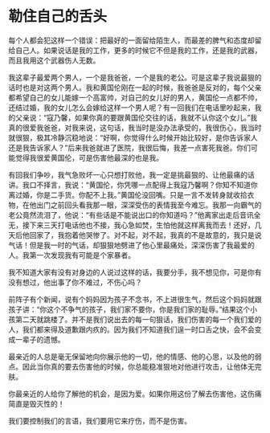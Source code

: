 # 勒住自己的舌头

每个人都会犯这样一个错误：把最好的一面留给陌生人，而最差的脾气和态度却留给自己人。如果说话是我的工作，更多的时候它不但是我的工作，还是我的武器，而且我用这个武器伤人无数。 

我这辈子最爱两个男人，一个是我爸爸，一个是我的老公。可是这辈子我说最狠的话时也是对这两个男人。我和黄国伦刚在一起的时候，我爸爸是反对的，每个父亲都希望自己的女儿能嫁一个高富帅，对自己的女儿好的男人，黄国伦一点都不帅，还结过婚，我的女儿怎么会嫁给这样一个男人呢？有一回我们在电话里吵起来，我的父亲说：“寇乃馨，如果你真的要跟黄国伦交往的话，我就不认你这个女儿。”我真的很爱我爸爸，对我来说，这句话，我当时是没办法承受的，我很伤心，我当时就很狠，极其冷静沉稳地说：“好啊，你觉得什么时候开始比较好，是你告诉家人还是我告诉家人？”后来我爸就进了医院，我很后悔，我差一点害死我爸。你们可能觉得我很爱黄国伦，可是伤害他最深的也是我。 

有回我们争吵，我气急败坏一心只想打败他，我一定是挑最狠的、让他最痛的话讲。我口不择言，我说：“黄国伦，你凭哪一点配得上我寇乃馨啊？你知不知道你离过婚，你是二手货。你配不上我。”黄国伦没回嘴。只是一言不发转身就收拾衣物，在他出门之前回头看我那一眼，深深受伤的表情我至今难忘。我那一向霸气的老公竟然流泪了，他说：“有些话是不能说出口的你知道吗？”他离家出走后音讯全无，接下来三天打电话他也不接，我心急如焚，生怕他就这样离我而去！还好，几天后他回家了，我抱着他哭惨了。对不起，对不起，我真的不是故意的，我只是说气话！但是我一时的气话，却狠狠地劈进了他心里最痛处，深深伤害了我最爱的人。我第一次发现我有可能是个家暴者。 

我不知道大家有没有对身边的人说过这样的话，我要分手，我不想见你，可是你有没有想过，他出事了你不难过，不伤心吗？ 

前阵子有个新闻，说有个妈妈因为孩子不念书，不上进很生气，然后这个妈妈就跟孩子讲：“你这个不争气的孩子，我们家不要你，你是我们家的耻辱。”结果这个小孩第二天就跳楼了。并不是我们说出去的每一句狠话，我们伤害的每一个我们爱的人，我们都来得及道歉跟内疚的。因为我们不知道我们逞一时口舌之快，会不会变成一辈子的遗憾。 

最亲近的人总是毫无保留地向你展示他的一切，他的情感、他的心思，以及他的弱点。因此当你真的要去伤害他的时候，你总能稳准狠地对他进行攻击，让他体无完肤。 

你最亲近的人给你了解他的机会，是因为爱。如果你用这份了解去伤害他，这伤痛简直是毁灭性的！ 

我们要控制我们的言语，我们要用它来疗伤，而不是伤害。